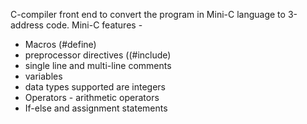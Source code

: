 C-compiler front end to convert the program in Mini-C language to 3-address code.
Mini-C features - 
- Macros (#define)
- preprocessor directives ((#include)
- single line and multi-line comments
- variables
- data types supported are integers
- Operators - arithmetic operators
- If-else and assignment statements
